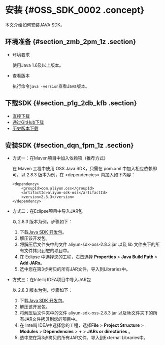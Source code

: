 # 安装 {#OSS_SDK_0002 .concept}

本文介绍如何安装JAVA SDK。

## 环境准备 {#section_zmb_2pm_1z .section}

-   环境要求

    使用Java 1.6及以上版本。

-   查看版本

    执行命令`java -version`查看Java版本。


## 下载SDK {#section_p1g_2db_kfb .section}

-   [直接下载](http://docs-aliyun.cn-hangzhou.oss.aliyun-inc.com/assets/attach/92588/APP_zh/1538981565531/aliyun-oss-java-sdk-2.8.3.zip)
-   [通过GitHub下载](https://github.com/aliyun/aliyun-oss-java-sdk)
-   [历史版本下载](https://github.com/aliyun/aliyun-oss-java-sdk/releases)

## 安装SDK {#section_dqn_fpm_1z .section}

-   方式一：在Maven项目中加入依赖项（推荐方式）

    在 Maven 工程中使用 OSS Java SDK，只需在 pom.xml 中加入相应依赖即可。以 2.8.3 版本为例，在 <dependencies\> 内加入如下内容：

    ```
    <dependency>
        <groupId>com.aliyun.oss</groupId>
        <artifactId>aliyun-sdk-oss</artifactId>
        <version>2.8.3</version>
    </dependency>
    ```

-   方式二：在Eclipse项目中导入JAR包

    以 2.8.3 版本为例，步骤如下：

    1.  下载[Java SDK 开发包](http://docs-aliyun.cn-hangzhou.oss.aliyun-inc.com/assets/attach/92588/APP_zh/1538981909662/aliyun_java_sdk_2.8.3.zip)。
    2.  解压该开发包。
    3.  将解压后文件夹中的文件 aliyun-sdk-oss-2.8.3.jar 以及 lib 文件夹下的所有文件拷贝到您的项目中。
    4.  在 Eclipse 中选择您的工程，右击选择 **Properties** \> **Java Build Path** \> **Add JARs**。
    5.  选中您在第3步拷贝的所有JAR文件，导入到Libraries中。
-   方式三：在Intellij IDEA项目中导入JAR包

    以 2.8.3 版本为例，步骤如下：

    1.  下载[Java SDK 开发包](http://docs-aliyun.cn-hangzhou.oss.aliyun-inc.com/assets/attach/92588/APP_zh/1538981909662/aliyun_java_sdk_2.8.3.zip)。
    2.  解压该开发包。
    3.  将解压后文件夹中的文件 aliyun-sdk-oss-2.8.3.jar 以及lib文件夹下的所有JAR文件拷贝到您的项目中。
    4.  在 Intellij IDEA中选择您的工程，选择**File** \> **Project Structure** \> **Modules** \> **Dependencies** \> **+** \> **JARs or directories** 。
    5.  选中您在第3步拷贝的所有JAR文件，导入到External Libraries中。


